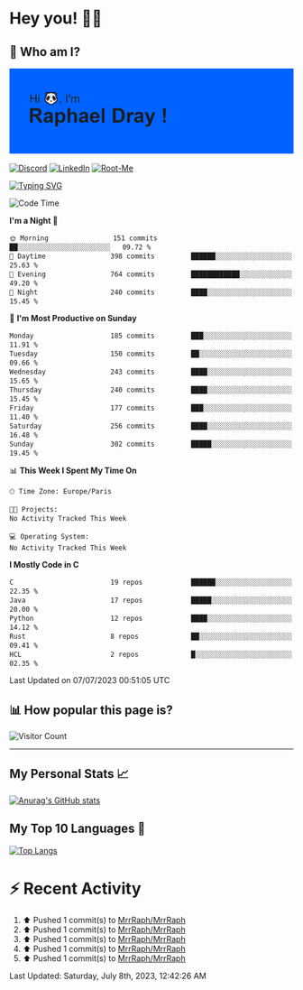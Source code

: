 # **Hey you! 👋🏼**

## **🔎 Who am I?**

<img src="https://github.com/MrrRaph/MrrRaph/blob/master/header.png?raw=true">

[![Discord](https://img.shields.io/badge/Discord-7289DA?style=for-the-badge&logo=discord&logoColor=white
)](https://discordapp.com/users/MrRaph#4214/)
[![LinkedIn](https://img.shields.io/badge/LinkedIn-0077B5?style=for-the-badge&logo=linkedin&logoColor=white)](https://www.linkedin.com/in/raphaeldray/)
[![Root-Me](https://img.shields.io/badge/dynamic/json?color=yellowgreen&label=Root-me%20Score&query=score&style=for-the-badge&url=https://raw.githubusercontent.com/MrrRaph/MrrRaph/master/root-me-stats.json&logoColor=white)](https://www.root-me.org/PandHacker)


[![Typing SVG](https://readme-typing-svg.herokuapp.com?font=glory&size=23&multiline=true&height=65&lines=CyberSecurity+Engineer+%F0%9F%92%BB;Freelance+Fullstack+Developer)](https://git.io/typing-svg)

<!--START_SECTION:waka-->
![Code Time](http://img.shields.io/badge/Code%20Time-0%20secs-blue)

**I'm a Night 🦉** 

```text
🌞 Morning                151 commits         ██░░░░░░░░░░░░░░░░░░░░░░░   09.72 % 
🌆 Daytime                398 commits         ██████░░░░░░░░░░░░░░░░░░░   25.63 % 
🌃 Evening                764 commits         ████████████░░░░░░░░░░░░░   49.20 % 
🌙 Night                  240 commits         ████░░░░░░░░░░░░░░░░░░░░░   15.45 % 
```
📅 **I'm Most Productive on Sunday** 

```text
Monday                   185 commits         ███░░░░░░░░░░░░░░░░░░░░░░   11.91 % 
Tuesday                  150 commits         ██░░░░░░░░░░░░░░░░░░░░░░░   09.66 % 
Wednesday                243 commits         ████░░░░░░░░░░░░░░░░░░░░░   15.65 % 
Thursday                 240 commits         ████░░░░░░░░░░░░░░░░░░░░░   15.45 % 
Friday                   177 commits         ███░░░░░░░░░░░░░░░░░░░░░░   11.40 % 
Saturday                 256 commits         ████░░░░░░░░░░░░░░░░░░░░░   16.48 % 
Sunday                   302 commits         █████░░░░░░░░░░░░░░░░░░░░   19.45 % 
```


📊 **This Week I Spent My Time On** 

```text
🕑︎ Time Zone: Europe/Paris

🐱‍💻 Projects: 
No Activity Tracked This Week

💻 Operating System: 
No Activity Tracked This Week
```

**I Mostly Code in C** 

```text
C                        19 repos            ██████░░░░░░░░░░░░░░░░░░░   22.35 % 
Java                     17 repos            █████░░░░░░░░░░░░░░░░░░░░   20.00 % 
Python                   12 repos            ████░░░░░░░░░░░░░░░░░░░░░   14.12 % 
Rust                     8 repos             ██░░░░░░░░░░░░░░░░░░░░░░░   09.41 % 
HCL                      2 repos             █░░░░░░░░░░░░░░░░░░░░░░░░   02.35 % 
```




 Last Updated on 07/07/2023 00:51:05 UTC
<!--END_SECTION:waka-->

## **📊 How popular this page is?**

![Visitor Count](https://profile-counter.glitch.me/MrrRaph/count.svg)

---

## **My Personal Stats 📈**

[![Anurag's GitHub stats](https://github-readme-stats.vercel.app/api?username=mrrraph&count_private=true&show_icons=true&title_color=fff&text_color=fff&bg_color=30,36d1dc,904e95)](https://github.com/anuraghazra/github-readme-stats)

## **My Top 10 Languages 📣**

[![Top Langs](https://github-readme-stats.vercel.app/api/top-langs/?username=mrrraph&langs_count=10&layout=compact&hide=html,css&hide_title=true)](https://github.com/anuraghazra/github-readme-stats)


# **⚡ Recent Activity**

<!--RECENT_ACTIVITY:start-->
1. ⬆️ Pushed 1 commit(s) to [MrrRaph/MrrRaph](https://github.com/MrrRaph/MrrRaph)<br>
2. ⬆️ Pushed 1 commit(s) to [MrrRaph/MrrRaph](https://github.com/MrrRaph/MrrRaph)<br>
3. ⬆️ Pushed 1 commit(s) to [MrrRaph/MrrRaph](https://github.com/MrrRaph/MrrRaph)<br>
4. ⬆️ Pushed 1 commit(s) to [MrrRaph/MrrRaph](https://github.com/MrrRaph/MrrRaph)<br>
5. ⬆️ Pushed 1 commit(s) to [MrrRaph/MrrRaph](https://github.com/MrrRaph/MrrRaph)<br>
<!--RECENT_ACTIVITY:end-->
<!--RECENT_ACTIVITY:last_update-->
Last Updated: Saturday, July 8th, 2023, 12:42:26 AM
<!--RECENT_ACTIVITY:last_update_end-->
